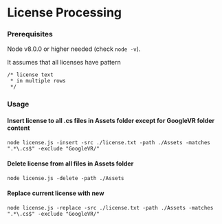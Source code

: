 # License Processing

### Prerequisites
Node v8.0.0 or higher needed (check `node -v`).

It assumes that all licenses have pattern 
```
/* license text 
 * in multiple rows 
 */
```

### Usage

#### Insert license to all .cs files in Assets folder except for GoogleVR folder content
`node license.js -insert -src ./license.txt -path ./Assets -matches ".*\.cs$" -exclude "GoogleVR/"`

#### Delete license from all files in Assets folder
`node license.js -delete -path ./Assets`

#### Replace current license with new
`node license.js -replace -src ./license.txt -path ./Assets -matches ".*\.cs$" -exclude "GoogleVR/"`
